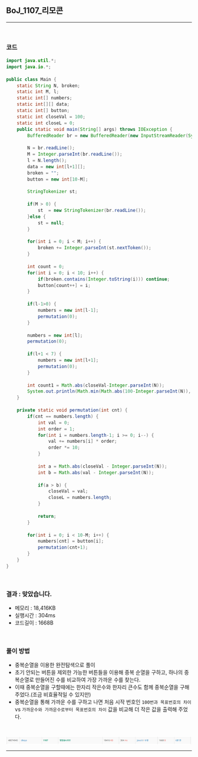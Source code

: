 ## BoJ_1107_리모콘

---

<br />

### 코드

```java
import java.util.*;
import java.io.*;

public class Main {
	static String N, broken;
	static int M, l;
	static int[] numbers;
	static int[][] data;
	static int[] button;
	static int closeVal = 100;
	static int closeL = 0;
	public static void main(String[] args) throws IOException {
		BufferedReader br = new BufferedReader(new InputStreamReader(System.in));

		N = br.readLine();
		M = Integer.parseInt(br.readLine());
		l = N.length();
		data = new int[l+1][];
		broken = "";
		button = new int[10-M];
		
		StringTokenizer st;
		
		if(M > 0) {
			st  = new StringTokenizer(br.readLine());
		}else {
			st = null;
		}
		
		for(int i = 0; i < M; i++) {
			broken += Integer.parseInt(st.nextToken());
		}
		
		int count = 0;
		for(int i = 0; i < 10; i++) {
			if(broken.contains(Integer.toString(i))) continue;
			button[count++] = i;
		}
		
		if(l-1>0) {
			numbers = new int[l-1];
			permutation(0);
		}
		
		numbers = new int[l];
		permutation(0);
		
		if(l+1 < 7) {
			numbers = new int[l+1];
			permutation(0);
		}
		
		int count1 = Math.abs(closeVal-Integer.parseInt(N));
		System.out.println(Math.min(Math.abs(100-Integer.parseInt(N)), closeL+count1));
	}
	
	private static void permutation(int cnt) {
		if(cnt == numbers.length) {
			int val = 0;
			int order = 1;
			for(int i = numbers.length-1; i >= 0; i--) {
				val += numbers[i] * order;
				order *= 10;
			}
			
			int a = Math.abs(closeVal - Integer.parseInt(N));
			int b = Math.abs(val - Integer.parseInt(N));
			
			if(a > b) {
				closeVal = val;
				closeL = numbers.length;
			}
			
			return;
		}
		
		for(int i = 0; i < 10-M; i++) {
			numbers[cnt] = button[i];
			permutation(cnt+1);
		}
	}
}

```

<br />


### 결과 : 맞았습니다.

- 메모리 : 18,416KB
- 실행시간 : 304ms
- 코드길이 : 1668B

<br />

### 풀이 방법
- 중복순열을 이용한 완전탐색으로 풀이
- 초기 안되는 버튼을 제외한 가능한 버튼들을 이용해 중복 순열을 구하고, 하나의 중복순열로 만들어진 수를 비교하여 가장 가까운 수를 찾는다.
- 이때 중복순열을 구할때에는 한자리 작은수와 한자리 큰수도 함께 중복순열을 구해주었다.(조금 비효율적일 수 있지만)
- 중복순열을 통해 가까운 수를 구하고 나면 처음 시작 번호인 `100번과 목표번호의 차이` vs `가까운수와 가까운수로부터 목표번호의 차이` 값을 비교해 더 작은 값을 출력해 주었다. 

<br />

<span align="center">

![](./images/1107.PNG)

</span>


---
